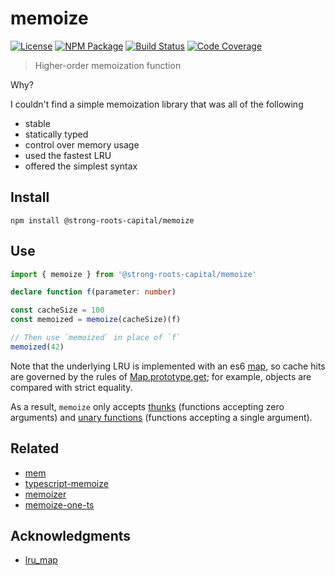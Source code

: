 # memoize

[![License][]](https://opensource.org/licenses/ISC)
[![NPM Package][]](https://npmjs.org/package/@strong-roots-capital/memoize)
[![Build Status]](https://github.com/strong-roots-capital/memoize/actions/workflows/ci.yml)
[![Code Coverage][]](https://codecov.io/gh/strong-roots-capital/memoize)

[license]: https://img.shields.io/badge/License-ISC-blue.svg
[npm package]: https://img.shields.io/npm/v/@strong-roots-capital/memoize.svg
[build status]: https://github.com/strong-roots-capital/memoize/actions/workflows/ci.yml/badge.svg
[code coverage]: https://codecov.io/gh/strong-roots-capital/memoize/branch/master/graph/badge.svg

> Higher-order memoization function

Why?

I couldn't find a simple memoization library that was all of the following

- stable
- statically typed
- control over memory usage
- used the fastest LRU
- offered the simplest syntax

## Install

```shell
npm install @strong-roots-capital/memoize
```

## Use

```typescript
import { memoize } from '@strong-roots-capital/memoize'

declare function f(parameter: number)

const cacheSize = 100
const memoized = memoize(cacheSize)(f)

// Then use `memoized` in place of `f`
memoized(42)
```

Note that the underlying LRU is implemented with an es6 [map], so cache hits are
governed by the rules of [Map.prototype.get]; for example, objects are compared with
strict equality.

As a result, `memoize` only accepts [thunks] (functions accepting zero arguments) and
[unary functions] (functions accepting a single argument).

[map]: https://developer.mozilla.org/en-US/docs/Web/JavaScript/Reference/Global_Objects/Map
[map.prototype.get]: https://developer.mozilla.org/en-US/docs/Web/JavaScript/Reference/Global_Objects/Map/get
[thunks]: https://en.wikipedia.org/wiki/Thunk
[unary functions]: https://en.wikipedia.org/wiki/Unary_function

## Related

- [mem](https://github.com/sindresorhus/mem)
- [typescript-memoize](https://github.com/darrylhodgins/typescript-memoize)
- [memoizer](https://github.com/ckoliber/memoizor)
- [memoize-one-ts](https://github.com/flycrum/memoize-one-ts)

## Acknowledgments

- [lru_map](https://github.com/rsms/js-lru)
